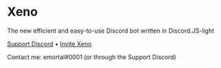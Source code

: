 # Xeno
The new efficient and easy-to-use Discord bot written in Discord.JS-light

[Support Discord](https://discord.gg/CuYtPyq) • [Invite Xeno](https://discord.com/api/oauth2/authorize?client_id=711971463367753768&permissions=3148800&scope=bot)

Contact me: emortal#0001 (or through the Support Discord)
